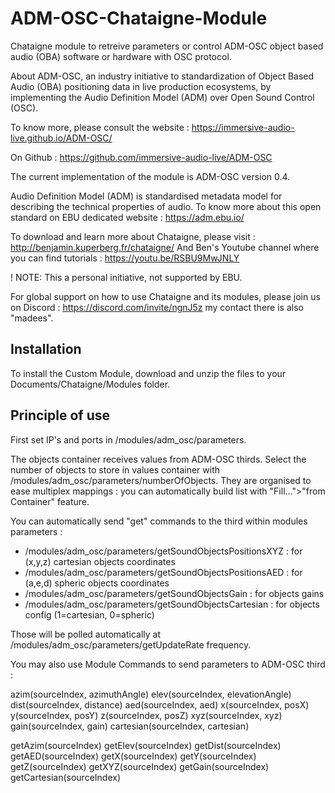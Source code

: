 # ADM-OSC-Chataigne-Module
Chataigne module to retreive parameters or control ADM-OSC object based audio (OBA) software or hardware with OSC protocol.  

About ADM-OSC, an industry initiative to standardization of Object Based Audio (OBA) positioning data in live production ecosystems, by implementing the Audio Definition Model (ADM) over Open Sound Control (OSC).

To know more, please consult the website :
https://immersive-audio-live.github.io/ADM-OSC/

On Github :
https://github.com/immersive-audio-live/ADM-OSC

The current implementation of the module is ADM-OSC version 0.4.

Audio Definition Model (ADM) is standardised metadata model for describing the technical properties of audio.
To know more about this open standard on EBU dedicated website :
https://adm.ebu.io/

To download and learn more about Chataigne, please visit : http://benjamin.kuperberg.fr/chataigne/
And Ben's Youtube channel where you can find tutorials : https://youtu.be/RSBU9MwJNLY

! NOTE: This a personal initiative, not supported by EBU.

For global support on how to use Chataigne and its modules, please join us on Discord : 
https://discord.com/invite/ngnJ5z my contact there is also "madees".

## Installation
To install the Custom Module, download and unzip the files to your Documents/Chataigne/Modules folder.

## Principle of use
First set IP's and ports in /modules/adm_osc/parameters.

The objects container receives values from ADM-OSC thirds.
Select the number of objects to store in values container with /modules/adm_osc/parameters/numberOfObjects.
They are organised to ease multiplex mappings : you can automatically build list with "Fill...">"from Container" feature.

You can automatically send "get" commands to the third within modules parameters :
- /modules/adm_osc/parameters/getSoundObjectsPositionsXYZ : for (x,y,z) cartesian objects coordinates
- /modules/adm_osc/parameters/getSoundObjectsPositionsAED : for (a,e,d) spheric objects coordinates
- /modules/adm_osc/parameters/getSoundObjectsGain : for objects gains
- /modules/adm_osc/parameters/getSoundObjectsCartesian : for objects config (1=cartesian, 0=spheric)

Those will be polled automatically at /modules/adm_osc/parameters/getUpdateRate frequency.

You may also use Module Commands to send parameters to ADM-OSC third :

azim(sourceIndex, azimuthAngle) 
elev(sourceIndex, elevationAngle) 
dist(sourceIndex, distance) 
aed(sourceIndex, aed) 
x(sourceIndex, posX) 
y(sourceIndex, posY) 
z(sourceIndex, posZ) 
xyz(sourceIndex, xyz) 
gain(sourceIndex, gain) 
cartesian(sourceIndex, cartesian)

getAzim(sourceIndex) 
getElev(sourceIndex) 
getDist(sourceIndex) 
getAED(sourceIndex) 
getX(sourceIndex) 
getY(sourceIndex) 
getZ(sourceIndex) 
getXYZ(sourceIndex) 
getGain(sourceIndex) 
getCartesian(sourceIndex) 
